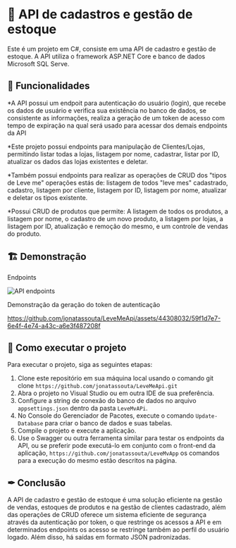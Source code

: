 # 🚀 API de cadastros e gestão de estoque

Este é um projeto em C#, consiste em uma API de cadastro e gestão de estoque. A API utiliza o framework ASP.NET Core e banco de dados Microsoft SQL Serve.

## 🧭 Funcionalidades

*A API possui um endpoit para autenticação do usuário (login), que recebe os dados de usuário e verifica sua existência no banco de dados, se consistente as informações, realiza a geração de um token de acesso com tempo de expiração na qual será usado para acessar dos demais endpoints da API

*Este projeto possui endpoints para manipulação de Clientes/Lojas, permitindo listar todas a lojas, listagem por nome, cadastrar, listar por ID, atualizar os dados das lojas existentes e deletar.

*Também possui endpoints para realizar as operações de CRUD dos "tipos de Leve me" operações estás de: listagem de todos "leve mes" cadastrado, cadastro, listagem por cliente, listagem por ID, listagem por nome, atualizar e deletar os tipos existente.

*Possui CRUD de produtos que permite: A listagem de todos os produtos, a listagem por nome, o cadastro de um novo produto, a listagem por lojas, a listagem por ID, atualização e remoção do mesmo, e um controle de vendas do produto.

## 🏗 Demonstração
Endpoints

![API endpoints](https://github.com/jonatassouta/LeveMeApi/assets/44308032/7a032a8c-3dd7-4c6c-8a2a-8fae1ee725d3)

Demonstração da geração do token de autenticação

https://github.com/jonatassouta/LeveMeApi/assets/44308032/59f1d7e7-6e4f-4e74-a43c-a6e3f487208f

## 🔧 Como executar o projeto

Para executar o projeto, siga as seguintes etapas:
1. Clone este repositório em sua máquina local usando o comando git clone ```https://github.com/jonatassouta/LeveMeApi.git```
2. Abra o projeto no Visual Studio ou em outra IDE de sua preferência.
3. Configure a string de conexão do banco de dados no arquivo ```appsettings.json``` dentro da pasta ```LeveMvAPi```.
4. No Console do Gerenciador de Pacotes, execute o comando ```Update-Database``` para criar o banco de dados e suas tabelas.
5. Compile o projeto e execute a aplicação.
6.  Use o Swagger ou outra ferramenta similar para testar os endpoints da API, ou se preferir pode executá-lo em conjunto com o front-end da aplicação, ```https://github.com/jonatassouta/LeveMvApp``` os comandos para a execução do mesmo estão descritos na página.

## ✒ Conclusão

A API de cadastro e gestão de estoque é uma solução eficiente na gestão de vendas, estoques de produtos e na gestão de clientes cadastrado, além das operações de CRUD oferece um sistema eficiente de segurança através da autenticação por token, o que restringe os acessos a API e em determinados endpoints os acesso se restringe também ao perfil do usuário logado. Além disso, há saídas em formato JSON padronizadas.
